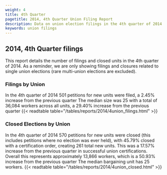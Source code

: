 ```yaml
---
weight: 4
title: 4th Quarter
pagetitle: 2014, 4th Quarter Union Filing Report
description: Data on union election filings in the 4th quarter of 2014
keywords: union filings
---
```


## 2014, 4th Quarter filings

This report details the number of filings and closed units in the 4th quarter of 2014. As a reminder, we are only showing filings and closures related to single union elections (rare multi-union elections are excluded).

### Filings by Union
In the 4th quarter of 2014 501 petitions for new units were filed, a 2.45% increase from the previous quarter The median size was 25 with a total of 36,084 workers across all units, a 29.40% increase from the previous quarter
{{< readtable table="/tables/reports/2014/4union_filings.html" >}}

### Closed Elections by Union
In the 4th quarter of 2014 570 petitions for new units were closed (this includes petitions where no election was ever held), with 45.79% closed with a certification order, creating 261 total new units. This was a 17.57% increase from the previous quarter in successful union certifications. Overall this represents approximately 13,866 workers, which is a 50.93% increase from the previous quarter The median bargaining unit has 25 workers.
{{< readtable table="/tables/reports/2014/4union_closed.html" >}}
